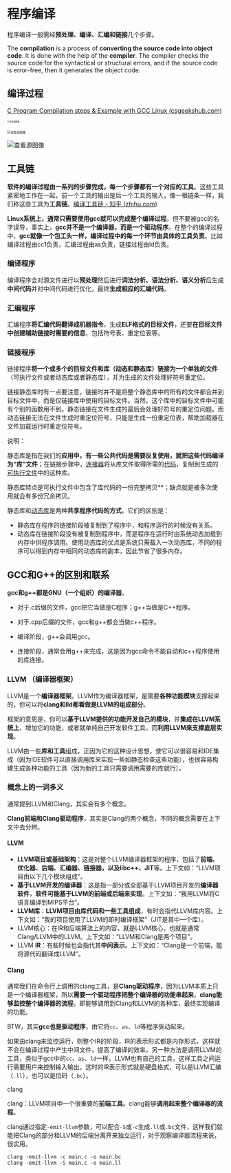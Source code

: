 # 程序编译

程序编译一般需经**预处理、编译、汇编和链接**几个步骤。

The **compilation** is a process of **converting the source code into object code**. It is done with the help of the **compiler**. The compiler checks the source code for the syntactical or structural errors, and if the source code is error-free, then it generates the object code.

## 编译过程

[C Program Compilation steps & Example with GCC Linux (csgeekshub.com)](https://csgeekshub.com/c-programming/c-program-compilation-steps-example-with-gcc-linux/)

<img src="https://i.loli.net/2021/09/16/nSmQb8PrJvk3Riy.jpg" alt="查看源图像" style="zoom: 33%;" />

<br/>

<br/>

<img src="https://i.loli.net/2021/09/16/Rali2vBxnOHc8ow.jpg" alt="查看源图像" style="zoom: 50%;" />



![查看源图像](https://i.loli.net/2021/09/16/t7kcOIXiB8GsuP6.png)



## 工具链

**软件的编译过程由一系列的步骤完成，每一个步骤都有一个对应的工具**。这些工具紧密地工作在一起，前一个工具的输出是后一个工具的输入，像一根链条一样，我们称这些工具为**工具链**。[编译工具链 - 知乎 (zhihu.com)](https://zhuanlan.zhihu.com/p/110402378)

**Linux系统上，通常只需要使用gcc就可以完成整个编译过程**。但不要被gcc的名字误导，事实上，**gcc并不是一个编译器，而是一个驱动程序**。在整个的编译过程中，**gcc就像一个包工头一样，编译过程中的每一个环节由具体的工具负责**。比如编译过程由cc1负责，汇编过程由as负责，链接过程由ld负责。

### 编译程序

编译程序会对源文件进行以**预处理**然后进行**词法分析、语法分析、语义分析**后生成**中间代码**并对中间代码进行优化，最终**生成相应的汇编代码**。

### 汇编程序

汇编程序**将汇编代码翻译成机器指令**，生成**ELF格式的目标文件**，还要**在目标文件中创建辅助链接时需要的信息**，包括符号表、重定位表等。

### 链接程序

链接程序**将一个或多个的目标文件和库（动态和静态库）链接为一个单独的文件**（可执行文件或者动态库或者静态库），并为生成的文件处理好符号重定位。

链接静态库时有一点要注意，链接时并不是将整个静态库中的所有的文件都合并到目标文件中，而是仅链接库中使用的目标文件。当然，这个库中的目标文件中可能有个别的函数用不到。静态链接在文件生成的最后会处理好符号的重定位问题。而动态链接无法在文件生成时重定位符号，只能是生成一份重定位表，帮助加载器在文件加载运行时重定位符号。

说明：

静态库是指在我们的**应用中，有一些公共代码是需要反复使用，就把这些代码编译为“库”文件**；在链接步骤中，[连接器](https://baike.baidu.com/item/连接器/9855439)将从库文件取得所需的[代码](https://baike.baidu.com/item/代码/86048)，复制到生成的[可执行文件](https://baike.baidu.com/item/可执行文件)中的这种库。

静态库特点是可执行文件中包含了库代码的一份完整拷贝**；缺点就是被多次使用就会有多份冗余拷贝。

静态库和[动态库](https://baike.baidu.com/item/动态库/314117)是两种**共享程序代码的方式**，它们的区别是：

* 静态库在程序的链接阶段被复制到了程序中，和程序运行的时候没有关系。
* 动态库在链接阶段没有被复制到程序中，而是程序在运行时由系统动态加载到内存中供程序调用。使用动态库的优点是系统只需载入一次动态库，不同的程序可以得到内存中相同的动态库的副本，因此节省了很多内存。

## GCC和G++的区别和联系

**gcc和g++都是GNU（一个组织）的编译器**。

- 对于.c后缀的文件，gcc把它当做是C程序；g++当做是C++程序。
- 对于.cpp后缀的文件，gcc和g++都会当做c++程序。

- 编译阶段，g++会调用gcc。
- 连接阶段，通常会用g++来完成，这是因为gcc命令不能自动和c++程序使用的库连接。



### LLVM （编译器框架）

LLVM是一个**编译器框架**。LLVM作为编译器框架，是需要**各种功能模块**支撑起来的，你可以将**clang和lld都看做是LLVM的组成部分**。

框架的意思是，你可以**基于LLVM提供的功能开发自己的模块**，并**集成在LLVM系统上**，增加它的功能，或者就单纯自己开发软件工具，而**利用LLVM来支撑底层实现**。

LLVM由一些**库和工具**组成，正因为它的这种设计思想，使它可以很容易和IDE集成（因为IDE软件可以直接调用库来实现一些如静态检查这些功能），也很容易构建生成各种功能的工具（因为新的工具只需要调用需要的库就行）。



### 概念上的一词多义

通常提到LLVM和Clang，其实会有多个概念。

**Clang前端和Clang驱动程序**，其实是Clang的两个概念，不同的概念需要在上下文中去分辨。

#### LLVM

- **LLVM项目或基础架构**：这是对整个LLVM编译器框架的程序，包括了**前端、优化器、后端、汇编器、链接器，以及libc++、JIT**等。上下文如：“LLVM项目由以下几个模块组成”。
- **基于LLVM开发的编译器**：这是指一部分或全部基于LLVM项目开发的**编译器软件**，**软件可能基于LLVM的前端或后端来实现**。上下文如：“我用LLVM将C语言编译到MIPS平台”。
- **LLVM库**：**LLVM项目由库代码和一些工具组成**，有时会指代LLVM库内容。上下文如：“我的项目使用了LLVM的即时编译框架”（JIT是其中一个库）。
- LLVM核心：在IR和后端算法上的内容，就是LLVM核心，也就是通常Clang/LLVM中的LLVM。上下文如：“LLVM和Clang是两个项目”。
- LLVM **IR**：有些时候也会指代其**中间表示**。上下文如：“Clang是一个前端，能将源代码翻译成LLVM”。



#### Clang 

通常我们在命令行上调用的clang工具，是**Clang驱动程序**，因为LLVM本质上只是一个编译器框架，所以**需要一个驱动程序把整个编译器的功能串起来**，**clang能够监控整个编译器的流程**，即能够调用到Clang和LLVM的各种库，最终实现编译的功能。

BTW，其实**gcc也是驱动程序**，由它将`cc`、`as`、`ld`等程序驱动起来。

如果由clang来监控运行，则整个IR的阶段，IR的表示形式都是内存形式，这样就不会在编译过程中产生中间文件，提高了编译的效率。另一种方法是调用LLVM的工具，类似于gcc中的`cc`、`as`、`ld`一样，LLVM也有自己的工具，这样工具之间运行需要用户来控制输入输出，这时的IR表示形式就是硬盘格式，可以是LLVM汇编（`.ll`），也可以是位码（`.bc`）。

clang

clang：LLVM项目中一个很重要的**前端工具**。clang能够**调用起来整个编译器的流程**。

clang通过指定`-emit-llvm`参数，可以配合`-S`或`-c`生成`.ll`或`.bc`文件，这样我们就能把Clang的部分和LLVM的后端分离开来独立运行，对于观察编译器流程来说，很实用。

```text
clang -emit-llvm -c main.c -o main.bc
clang -emit-llvm -S main.c -o main.ll
```
